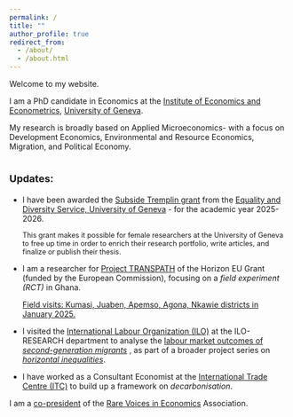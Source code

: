 ```yaml
---
permalink: /
title: ""
author_profile: true
redirect_from: 
  - /about/
  - /about.html
---
```


Welcome to my website.

I am a PhD candidate in Economics at the [Institute of Economics and Econometrics](https://www.unige.ch/gsem/en/research/institutes/iee/), [University of Geneva](https://www.unige.ch/).

My research is broadly based on Applied Microeconomics- with a focus on Development Economics, Environmental and Resource Economics, Migration, and Political Economy. 

<span style="font-size: large;">Updates:</span>
======
- I have been awarded the [Subside Tremplin grant](https://www.unige.ch/gsem/en/about/news-events/news/2025/utsoree-das-received-subisde-tremplin/) from the [Equality and Diversity Service, University of Geneva](https://www.unige.ch/rectorat/egalite/programmes-et-formations/programmes/subside-tremplin/) - for the academic year 2025-2026.  
  <p style="font-size: 0.9em;">This grant makes it possible for female researchers at the University of Geneva to free up time in order to enrich their research portfolio, write articles, and finalize or publish their thesis.</p>

- I am a researcher for [Project TRANSPATH](https://transpath.eu/partners) of the Horizon EU Grant (funded by the European Commission), focusing on a _field experiment (RCT)_ in Ghana.
  <p> <a href="https://www.linkedin.com/posts/utsoree_genevaadvantage-activity-7291125373524701185-aGnS?utm_source=share&utm_medium=member_desktop"> Field visits: Kumasi, Juaben, Apemso, Agona, Nkawie districts in January 2025.  </a> </p>

- I visited the [International Labour Organization (ILO)](https://www.ilo.org/) at the ILO-RESEARCH department to analyse the <a href="https://www.ilo.org/publications/study-employment-and-earnings-outcomes-second-generation-migrants">labour market outcomes of _second-generation migrants_</a> , as part of a broader project series on <a href="https://www.ilo.org/sites/default/files/2025-05/Research%20Brief.Horizontal%20inequalities%20in%20the%20labour%20market.pdf">_horizontal inequalities_</a>.

- I have worked as a Consultant Economist at the [International Trade Centre (ITC)](https://www.intracen.org/) to build up a framework on _decarbonisation_.

I am a [co-president](https://www.rarevoicesineconomics.com/team) of the [Rare Voices in Economics](https://www.rarevoicesineconomics.com/) Association.


<!-- 
- Check out our latest activity, we organised the annual flagship event: [3rd Rare Voices in Economics Conference](https://www.rarevoicesineconomics.com/conference-2024); September 9 & 10, 2024.
-->

  
